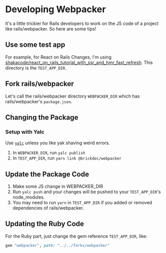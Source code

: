 # Developing Webpacker

It's a little trickier for Rails developers to work on the JS code of a project like rails/webpacker. So here are some tips!

## Use some test app

For example, for React on Rails Changes, I'm using [shakacode/react_on_rails_tutorial_with_ssr_and_hmr_fast_refresh](https://github.com/shakacode/react_on_rails_tutorial_with_ssr_and_hmr_fast_refresh).
This directory is the `TEST_APP_DIR`.

## Fork rails/webpacker

Let's call the rails/webpacker directory `WEBPACKER_DIR` which has rails/webpacker's `package.json`.

## Changing the Package

### Setup with Yalc

Use [`yalc`](https://github.com/wclr/yalc) unless you like yak shaving weird errors.

1. In `WEBPACKER_DIR`, run `yalc publish`
2. In `TEST_APP_DIR`, run `yarn link @brickdoc/webpacker`

## Update the Package Code

1. Make some JS change in WEBPACKER_DIR
2. Run `yalc push` and your changes will be pushed to your `TEST_APP_DIR`'s node_modules.
3. You may need to run `yarn` in `TEST_APP_DIR` if you added or removed dependencies of rails/webpacker.

## Updating the Ruby Code

For the Ruby part, just change the gem reference `TEST_APP_DIR`, like:

```ruby
gem "webpacker", path: "../../forks/webpacker"
```
